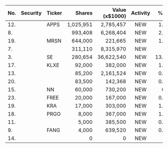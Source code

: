 No. | Security | Ticker | Shares | Value (x$1000) | Activity | % Port
|--- | --- | --- | ---:| ---:|:---:| ---:|
 12.||APPS</a>|1,025,951|2,785,457|NEW|1.14%|<a href=rel="bookmark"></a>
8.|||993,408|6,268,404|NEW|2.26%|rel="bookmark"></a>
19.||MRSN</a>|644,000|221,665|NEW|1.41%|<a href=rel="bookmark"></a>
7.|||311,110|8,315,970|NEW|3%|rel="bookmark"></a>
3.||SE</a>|280,654|36,622,540|NEW|13.19%|<a href=rel="bookmark"></a>
17.||KLXE</a>|92,000|382,000|NEW|1.81%|<a href=rel="bookmark"></a>
13.|||85,200|2,161,524|NEW|0.88%|rel="bookmark"></a>
20.|||83,500|142,368|NEW|0.91%|rel="bookmark"></a>
15.||NN</a>|60,000|730,200|NEW|0.3%|<a href=rel="bookmark"></a>
23.||FREE</a>|20,000|167,000|NEW|0.79%|<a href=rel="bookmark"></a>
19.||KRA</a>|17,000|303,000|NEW|1.44%|<a href=rel="bookmark"></a>
18.||PRGO</a>|8,000|367,000|NEW|1.74%|<a href=rel="bookmark"></a>
11.|||5,000|385,500|NEW|0.03%|rel="bookmark"></a>
9.||FANG</a>|4,000|639,520|NEW|0.05%|<a href=rel="bookmark"></a>
14.|||0|0|NEW|0%|rel="bookmark"></a>
